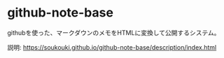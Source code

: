 # github-note-base
githubを使った、マークダウンのメモをHTMLに変換して公開するシステム。

説明: https://soukouki.github.io/github-note-base/description/index.html
